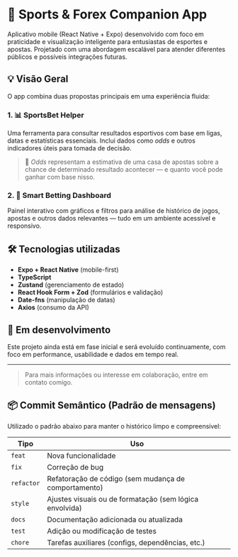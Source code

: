 # 📱 Sports & Forex Companion App

Aplicativo mobile (React Native + Expo) desenvolvido com foco em praticidade e visualização inteligente para entusiastas de esportes e apostas. Projetado com uma abordagem escalável para atender diferentes públicos e possíveis integrações futuras.

## 💡 Visão Geral

O app combina duas propostas principais em uma experiência fluida:

### 1. 📊 SportsBet Helper
Uma ferramenta para consultar resultados esportivos com base em ligas, datas e estatísticas essenciais. Inclui dados como *odds* e outros indicadores úteis para tomada de decisão.

> 🧮 *Odds* representam a estimativa de uma casa de apostas sobre a chance de determinado resultado acontecer — e quanto você pode ganhar com base nisso.

### 2. 🧠 Smart Betting Dashboard
Painel interativo com gráficos e filtros para análise de histórico de jogos, apostas e outros dados relevantes — tudo em um ambiente acessível e responsivo.

## 🛠️ Tecnologias utilizadas

- **Expo + React Native** (mobile-first)
- **TypeScript**
- **Zustand** (gerenciamento de estado)
- **React Hook Form + Zod** (formulários e validação)
- **Date-fns** (manipulação de datas)
- **Axios** (consumo da API)

## 🚧 Em desenvolvimento
Este projeto ainda está em fase inicial e será evoluído continuamente, com foco em performance, usabilidade e dados em tempo real.

---

> Para mais informações ou interesse em colaboração, entre em contato comigo.

## 📦 Commit Semântico (Padrão de mensagens)

Utilizado o padrão abaixo para manter o histórico limpo e compreensível:

| Tipo       | Uso                                                       |
|------------|-----------------------------------------------------------|
| `feat`     | Nova funcionalidade                                       |
| `fix`      | Correção de bug                                           |
| `refactor` | Refatoração de código (sem mudança de comportamento)      |
| `style`    | Ajustes visuais ou de formatação (sem lógica envolvida)   |
| `docs`     | Documentação adicionada ou atualizada                     |
| `test`     | Adição ou modificação de testes                           |
| `chore`    | Tarefas auxiliares (configs, dependências, etc.)          |
